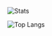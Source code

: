 ![Stats](https://github-readme-stats.vercel.app/api?username=undefined-1111&show_icons=true) 

![Top Langs](https://github-readme-stats.vercel.app/api/top-langs/?username=undefined-1111&layout=compact)
